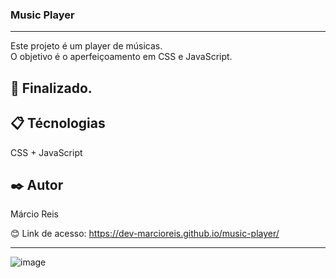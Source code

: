 ### Music Player

---

Este projeto é um player de músicas.<br>
O objetivo é o aperfeiçoamento em CSS e JavaScript.

## 🚀 Finalizado.

## 📋 Técnologias
CSS + JavaScript

## ✒️ Autor
Márcio Reis

😊 Link de acesso: https://dev-marcioreis.github.io/music-player/

---
![image](https://user-images.githubusercontent.com/122680054/224488160-1a4d6887-07da-4e65-bfcc-ee3b93ac0a09.png)

